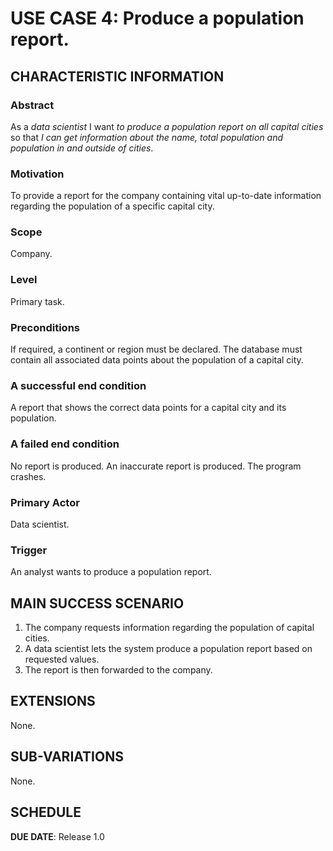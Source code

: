 
# USE CASE 4: Produce a population report.

## CHARACTERISTIC INFORMATION

### Abstract

As a *data scientist* I want *to produce a population report on all capital cities* so that *I can get information about the name, total population and population in and outside of cities*.  

### Motivation

To provide a report for the company containing vital up-to-date information regarding the population of a specific capital city.

### Scope

Company.

### Level

Primary task.

### Preconditions

If required, a continent or region must be declared. The database must contain all associated data points about the population of a capital city.

### A successful end condition

A report that shows the correct data points for a capital city and its population.

### A failed end condition

No report is produced. An inaccurate report is produced. The program crashes.

### Primary Actor

Data scientist.

### Trigger

An analyst wants to produce a population report.

## MAIN SUCCESS SCENARIO

1. The company requests information regarding the population of capital cities.
2. A data scientist lets the system produce a population report based on requested values.
3. The report is then forwarded to the company.

## EXTENSIONS

None.

## SUB-VARIATIONS

None.

## SCHEDULE

**DUE DATE**: Release 1.0
